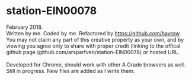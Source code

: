 # station-EIN00078
February 2018.<br/>
Written by me. Coded by me. Refactored by https://github.com/hayrow. <br />
You may not claim any part of this creative property as your own, and by viewing you agree only to share with proper credit (linking to the offical github page (github.com/arsparfven/station-EIN00078) or hosted URL. <br/> <br/>
Developed for Chrome, should work with other A Grade browsers as well.<br/>
Still in progress. New files are added as I write them.<br/>
